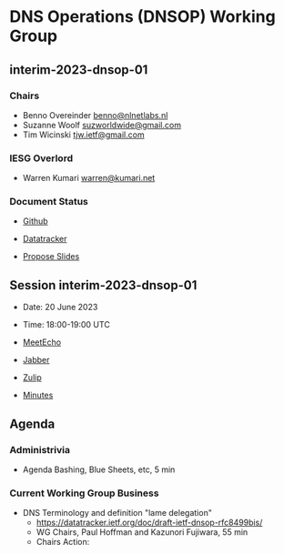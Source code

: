 
# DNS Operations (DNSOP) Working Group
## interim-2023-dnsop-01


### Chairs
* Benno Overeinder [benno@nlnetlabs.nl](benno@nlnetlabs.nl)
* Suzanne Woolf [suzworldwide@gmail.com](suzworldwide@gmail.com)
* Tim Wicinski [tjw.ietf@gmail.com](tjw.ietf@gmail.com)

### IESG Overlord
* Warren Kumari [warren@kumari.net](warren@kumari.net)

### Document Status
* [Github](https://github.com/ietf-wg-dnsop/wg-materials/blob/main/dnsop-document-status.md)
* [Datatracker](https://datatracker.ietf.org/wg/dnsop/documents/)

* [Propose Slides](https://datatracker.ietf.org/meeting/interim-2023-dnsop-01/session/dnsop)


## Session interim-2023-dnsop-01

* Date: 20 June 2023
* Time: 18:00-19:00 UTC

* [MeetEcho](https://meetings.conf.meetecho.com/interim/?short=7e86a1ea-71f7-40c0-8c34-eb16a1a57a6e)
* [Jabber](dnsop@jabber.ietf.org)
* [Zulip](https://zulip.ietf.org/#narrow/stream/dnsop)
* [Minutes](https://notes.ietf.org/notes-ietf-interim-2023-dnsop-01-dnsop)


## Agenda

### Administrivia

* Agenda Bashing, Blue Sheets, etc,  5 min


### Current Working Group Business

*   DNS Terminology and definition "lame delegation"
    - https://datatracker.ietf.org/doc/draft-ietf-dnsop-rfc8499bis/
    - WG Chairs, Paul Hoffman and Kazunori Fujiwara, 55 min
    - Chairs Action:

